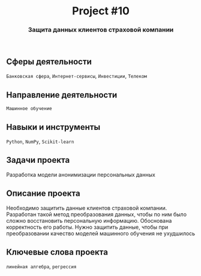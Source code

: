 <h1 align="center">  
  Project #10 
</h1> 

<h3 align="center"> Защита данных клиентов страховой компании </h3>
<br>

## Сферы деятельности
`Банковская сфера`, `Интернет-сервисы`, `Инвестиции`, `Телеком`

## Направление деятельности
`Машинное обучение`

## Навыки и инструменты
`Python`, `NumPy`, `Scikit-learn`

## Задачи проекта
Разработка модели анонимизации персональных данных

## Описание проекта
Необходимо защитить данные клиентов страховой компании. Разработан такой метод преобразования данных, чтобы по ним было сложно восстановить персональную информацию. Обоснована корректность его работы. Нужно защитить данные, чтобы при преобразовании качество моделей машинного обучения не ухудшилось

## Ключевые слова проекта
`линейная алгебра`, `регрессия`
